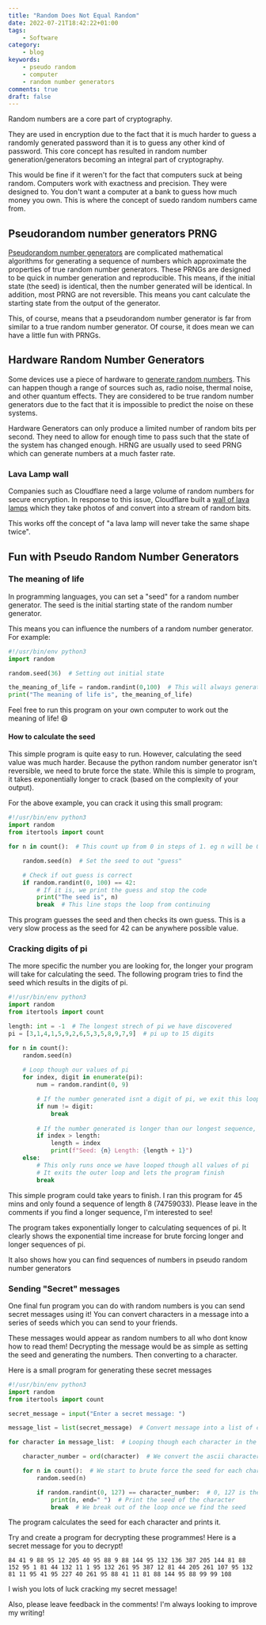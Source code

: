 ```yaml
---
title: "Random Does Not Equal Random"
date: 2022-07-21T18:42:22+01:00
tags:
    - Software
category:
    - blog
keywords:
    - pseudo random
    - computer
    - random number generators
comments: true
draft: false
---
```

Random numbers are a core part of cryptography.

They are used in encryption due to the fact that it is much harder to guess a randomly generated password than it is to guess any other kind of password.
This core concept has resulted in random number generation/generators becoming an integral part of cryptography.

This would be fine if it weren't for the fact that computers suck at being random.
Computers work with exactness and precision. They were designed to.
You don't want a computer at a bank to guess how much money you own.
This is where the concept of suedo random numbers came from.

## Pseudorandom number generators PRNG

[Pseudorandom number generators](https://en.wikipedia.org/wiki/Pseudorandom_number_generator) are complicated mathematical algorithms for generating a sequence of numbers which approximate the properties of true random number generators.
These PRNGs are designed to be quick in number generation and reproducible. This means, if the initial state (the seed) is identical, then
the number generated will be identical. 
In addition, most PRNG are not reversible. This means you cant calculate the starting state from the output of the generator.

This, of course, means that a pseudorandom number generator is far from similar to a true random number generator.
Of course, it does mean we can have a little fun with PRNGs.

## Hardware Random Number Generators

Some devices use a piece of hardware to [generate random numbers](https://en.wikipedia.org/wiki/Hardware_random_number_generator).
This can happen though a range of sources such as, radio noise, thermal noise, and other quantum effects.
They are considered to be true random number generators due to the fact that it is impossible to predict the noise on these systems.

Hardware Generators can only produce a limited number of random bits per second. They need to allow for enough time to pass such that the state of the system has changed enough. HRNG are usually used to seed PRNG which can generate numbers at a much faster rate.

### Lava Lamp wall

Companies such as Cloudflare need a large volume of random numbers for secure encryption.
In response to this issue, Cloudflare built a [wall of lava lamps](https://www.cloudflare.com/learning/ssl/lava-lamp-encryption/) which they take photos of and convert into a stream of random bits.

This works off the concept of "a lava lamp will never take the same shape twice".

## Fun with Pseudo Random Number Generators

### The meaning of life

In programming languages, you can set a "seed" for a random number generator.
The seed is the initial starting state of the random number generator.

This means you can influence the numbers of a random number generator.
For example:

```python
#!/usr/bin/env python3
import random

random.seed(36)  # Setting out initial state

the_meaning_of_life = random.randint(0,100)  # This will always generate the same value
print("The meaning of life is", the_meaning_of_life)
```

Feel free to run this program on your own computer to work out the meaning of life! :smile:

#### How to calculate the seed

This simple program is quite easy to run. However, calculating the seed value was much harder.
Because the python random number generator isn't reversible, we need to brute force the state.
While this is simple to program, it takes exponentially longer to crack (based on the complexity of your output).

For the above example, you can crack it using this small program:

```python
#!/usr/bin/env python3
import random
from itertools import count

for n in count():  # This count up from 0 in steps of 1. eg n will be 0, 1, 2, 3, 4 ...

    random.seed(n)  # Set the seed to out "guess"

    # Check if out guess is correct
    if random.randint(0, 100) == 42:
        # If it is, we print the guess and stop the code
        print("The seed is", n)
        break  # This line stops the loop from continuing
```

This program guesses the seed and then checks its own guess.
This is a very slow process as the seed for 42 can be anywhere possible value.

### Cracking digits of pi

The more specific the number you are looking for, the longer your program will take for calculating the seed.
The following program tries to find the seed which results in the digits of pi.

```python
#!/usr/bin/env python3
import random
from itertools import count

length: int = -1  # The longest strech of pi we have discovered
pi = [3,1,4,1,5,9,2,6,5,3,5,8,9,7,9]  # pi up to 15 digits

for n in count():
    random.seed(n)
    
    # Loop though our values of pi
    for index, digit in enumerate(pi):
        num = random.randint(0, 9)

        # If the number generated isnt a digit of pi, we exit this loop
        if num != digit:
            break
        
        # If the number generated is longer than our longest sequence, we print the value and save its length
        if index > length:
            length = index
            print(f"Seed: {n} Length: {length + 1}")
    else:
        # This only runs once we have looped though all values of pi
        # It exits the outer loop and lets the program finish
        break
```

This simple program could take years to finish. I ran this program for 45 mins and only found a sequence of length 8 (74759033). Please leave in the comments if you find a longer sequence, I'm interested to see!

The program takes exponentially longer to calculating sequences of pi.
It clearly shows the exponential time increase for brute forcing longer and longer sequences of pi.

It also shows how you can find sequences of numbers in pseudo random number generators

### Sending "Secret" messages

One final fun program you can do with random numbers is you can send secret messages using it!
You can convert characters in a message into a series of seeds which you can send to your friends.

These messages would appear as random numbers to all who dont know how to read them!
Decrypting the message would be as simple as setting the seed and generating the numbers. Then converting to a character.

Here is a small program for generating these secret messages

```python
#!/usr/bin/env python3
import random
from itertools import count

secret_message = input("Enter a secret message: ")

message_list = list(secret_message)  # Convert message into a list of characters

for character in message_list:  # Looping though each character in the message

    character_number = ord(character)  # We convert the ascii character into its number

    for n in count():  # We start to brute force the seed for each character
        random.seed(n)

        if random.randint(0, 127) == character_number:  # 0, 127 is the range of ascii characters
            print(n, end=" ")  # Print the seed of the character
            break  # We break out of the loop once we find the seed
```

The program calculates the seed for each character and prints it.

Try and create a program for decrypting these programmes!
Here is a secret message for you to decrypt!

`84 41 9 88 95 12 205 40 95 88 9 88 144 95 132 136 387 205 144 81 88 152 95 1 81 44 132 11 1 95 132 261 95 387 12 81 44 205 261 107 95 132 81 11 95 41 95 227 40 261 95 88 41 11 81 88 144 95 88 99 99 108`

I wish you lots of luck cracking my secret message!

Also, please leave feedback in the comments!
I'm always looking to improve my writing!

